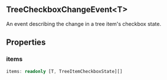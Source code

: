 ## TreeCheckboxChangeEvent&lt;T&gt;

An event describing the change in a tree item's checkbox state.

## Properties

### items

```typescript
items: readonly [T, TreeItemCheckboxState][]
```

